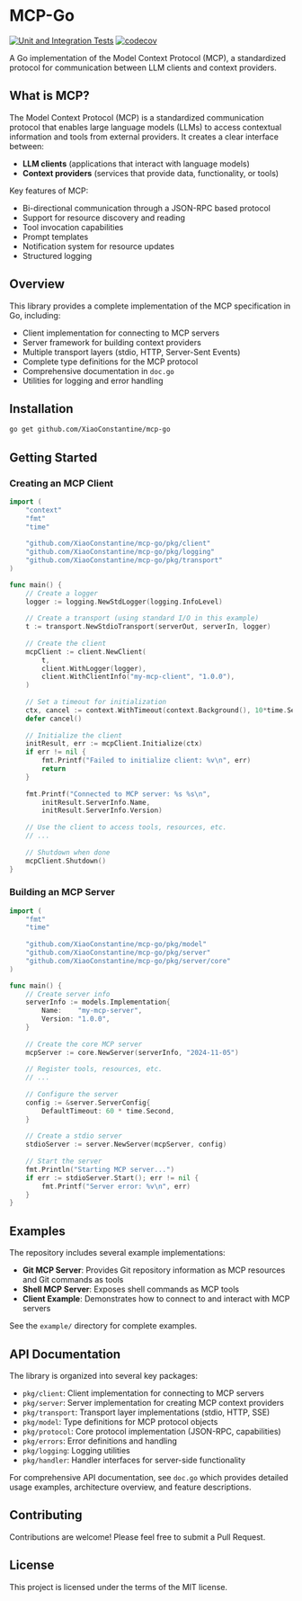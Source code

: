 # MCP-Go

[![Unit and Integration Tests](https://github.com/XiaoConstantine/mcp-go/actions/workflows/go.yml/badge.svg?branch=main)](https://github.com/XiaoConstantine/mcp-go/actions/workflows/go.yml)
[![codecov](https://codecov.io/gh/XiaoConstantine/mcp-go/graph/badge.svg?token=RFXBU53AH9)](https://codecov.io/gh/XiaoConstantine/mcp-go)

A Go implementation of the Model Context Protocol (MCP), a standardized protocol for communication between LLM clients and context providers.

## What is MCP?

The Model Context Protocol (MCP) is a standardized communication protocol that enables large language models (LLMs) to access contextual information and tools from external providers. It creates a clear interface between:

- **LLM clients** (applications that interact with language models)
- **Context providers** (services that provide data, functionality, or tools)

Key features of MCP:

- Bi-directional communication through a JSON-RPC based protocol
- Support for resource discovery and reading
- Tool invocation capabilities
- Prompt templates
- Notification system for resource updates
- Structured logging

## Overview

This library provides a complete implementation of the MCP specification in Go, including:

- Client implementation for connecting to MCP servers
- Server framework for building context providers
- Multiple transport layers (stdio, HTTP, Server-Sent Events)
- Complete type definitions for the MCP protocol
- Comprehensive documentation in `doc.go`
- Utilities for logging and error handling

## Installation

```bash
go get github.com/XiaoConstantine/mcp-go
```

## Getting Started

### Creating an MCP Client

```go
import (
    "context"
    "fmt"
    "time"
    
    "github.com/XiaoConstantine/mcp-go/pkg/client"
    "github.com/XiaoConstantine/mcp-go/pkg/logging"
    "github.com/XiaoConstantine/mcp-go/pkg/transport"
)

func main() {
    // Create a logger
    logger := logging.NewStdLogger(logging.InfoLevel)
    
    // Create a transport (using standard I/O in this example)
    t := transport.NewStdioTransport(serverOut, serverIn, logger)
    
    // Create the client
    mcpClient := client.NewClient(
        t,
        client.WithLogger(logger),
        client.WithClientInfo("my-mcp-client", "1.0.0"),
    )
    
    // Set a timeout for initialization
    ctx, cancel := context.WithTimeout(context.Background(), 10*time.Second)
    defer cancel()
    
    // Initialize the client
    initResult, err := mcpClient.Initialize(ctx)
    if err != nil {
        fmt.Printf("Failed to initialize client: %v\n", err)
        return
    }
    
    fmt.Printf("Connected to MCP server: %s %s\n", 
        initResult.ServerInfo.Name, 
        initResult.ServerInfo.Version)
    
    // Use the client to access tools, resources, etc.
    // ...
    
    // Shutdown when done
    mcpClient.Shutdown()
}
```

### Building an MCP Server

```go
import (
    "fmt"
    "time"
    
    "github.com/XiaoConstantine/mcp-go/pkg/model"
    "github.com/XiaoConstantine/mcp-go/pkg/server"
    "github.com/XiaoConstantine/mcp-go/pkg/server/core"
)

func main() {
    // Create server info
    serverInfo := models.Implementation{
        Name:    "my-mcp-server",
        Version: "1.0.0",
    }
    
    // Create the core MCP server
    mcpServer := core.NewServer(serverInfo, "2024-11-05")
    
    // Register tools, resources, etc.
    // ...
    
    // Configure the server
    config := &server.ServerConfig{
        DefaultTimeout: 60 * time.Second,
    }
    
    // Create a stdio server
    stdioServer := server.NewServer(mcpServer, config)
    
    // Start the server
    fmt.Println("Starting MCP server...")
    if err := stdioServer.Start(); err != nil {
        fmt.Printf("Server error: %v\n", err)
    }
}
```

## Examples

The repository includes several example implementations:

- **Git MCP Server**: Provides Git repository information as MCP resources and Git commands as tools
- **Shell MCP Server**: Exposes shell commands as MCP tools
- **Client Example**: Demonstrates how to connect to and interact with MCP servers

See the `example/` directory for complete examples.

## API Documentation

The library is organized into several key packages:

- `pkg/client`: Client implementation for connecting to MCP servers
- `pkg/server`: Server implementation for creating MCP context providers
- `pkg/transport`: Transport layer implementations (stdio, HTTP, SSE)
- `pkg/model`: Type definitions for MCP protocol objects
- `pkg/protocol`: Core protocol implementation (JSON-RPC, capabilities)
- `pkg/errors`: Error definitions and handling
- `pkg/logging`: Logging utilities
- `pkg/handler`: Handler interfaces for server-side functionality

For comprehensive API documentation, see `doc.go` which provides detailed usage examples, architecture overview, and feature descriptions.

## Contributing

Contributions are welcome! Please feel free to submit a Pull Request.

## License

This project is licensed under the terms of the MIT license.
